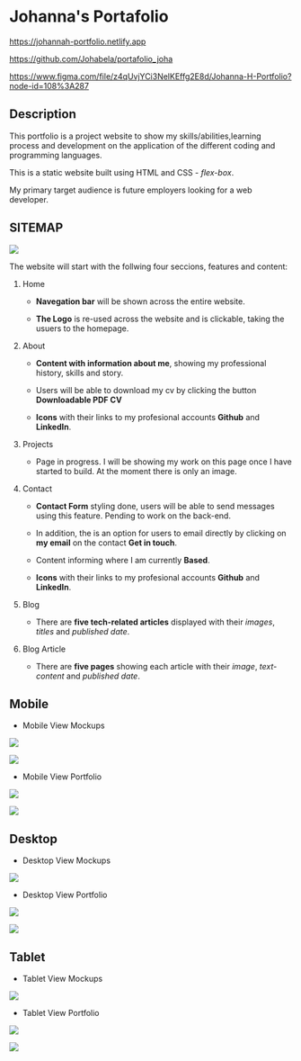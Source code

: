 # Johanna's Portafolio 

https://johannah-portfolio.netlify.app

https://github.com/Johabela/portafolio_joha

https://www.figma.com/file/z4qUvjYCi3NelKEffg2E8d/Johanna-H-Portfolio?node-id=108%3A287


## Description

This portfolio is a project website to show my skills/abilities,learning process and development on the application of the different coding and programming languages. 

This is a static website built using HTML and CSS - *flex-box*. 

My primary target audience is future employers looking for a web developer.


## SITEMAP

![](img/sitemap.png)

The website will start with the follwing four seccions, features and content:

1. Home
    - **Navegation bar** will be shown across the entire website. 

    - **The Logo** is re-used across the website and is clickable, taking the usuers to the homepage.

2. About 
    - **Content with information about me**, showing my professional history, skills and story. 

    - Users will be able to download my cv by clicking the button **Downloadable PDF CV**  
    
    - **Icons** with their links to my profesional accounts **Github** and **LinkedIn**. 

3. Projects 
    - Page in progress. I will be showing my work on this page once I have started to build. At the moment there is only an image. 

4. Contact
    - **Contact Form** styling done, users will be able to send messages using this feature. Pending to work on the back-end. 

    - In addition, the is an option for users to email directly by clicking on **my email** on the contact **Get in touch**.

    - Content informing where I am currently **Based**. 

    - **Icons** with their links to my profesional accounts **Github** and **LinkedIn**. 


5. Blog 
     - There are **five tech-related articles** displayed with their *images*, *titles* and *published date*.

6. Blog Article 
     - There are **five pages** showing each article with their *image*, *text-content* and *published date*. 



## Mobile 


- Mobile View Mockups 

![](img/Mobile_Mockup1.png)

![](img/Mobile_Mockup2.png)

- Mobile View Portfolio 

![](img/Mobile_View_1.png)

![](img/Mobile_View_2.png)

## Desktop 

- Desktop View Mockups 

![](img/Desktop_Mockup1.png)

- Desktop View Portfolio 

![](img/Desktop_View1.png)

![](img/Desktop_View2.png)

## Tablet 

- Tablet View Mockups 

![](img/Tablet_Mockup.png)

- Tablet View Portfolio

![](img/Tablet_View1.png)

![](img/Tablet_View2.png)





